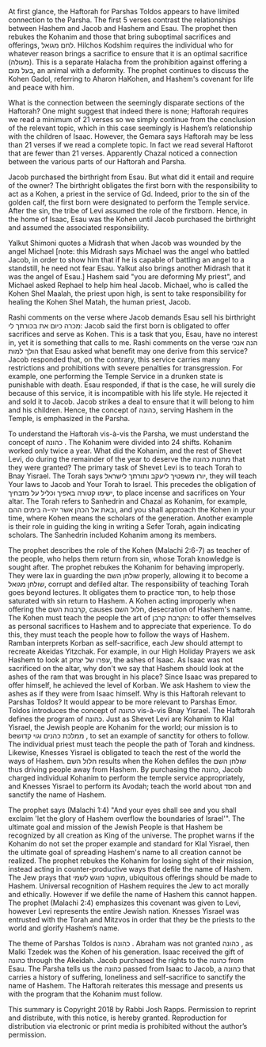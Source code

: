 At first glance, the Haftorah for Parshas Toldos appears to have limited connection to the Parsha. The first 5 verses contrast the relationships between Hashem and Jacob and Hashem and Esau. The prophet then rebukes the Kohanim and those that bring suboptimal sacrifices and offerings, לחם מגואל. Hilchos Kodshim requires the individual who for whatever reason brings a sacrifice to ensure that it is an optimal sacrifice (מעולה). This is a separate Halacha from the prohibition against offering a בעל מום, an animal with a deformity. The prophet continues to discuss the Kohen Gadol, referring to Aharon HaKohen, and Hashem's covenant for life and peace with him.

What is the connection between the seemingly disparate sections of the Haftorah? One might suggest that indeed there is none; Haftorah requires we read a minimum of 21 verses so we simply continue from the conclusion of the relevant topic, which in this case seemingly is Hashem’s relationship with the children of Isaac. However, the Gemara says Haftorah may be less than 21 verses if we read a complete topic. In fact we read several Haftorot that are fewer than 21 verses. Apparently Chazal noticed a connection between the various parts of our Haftorah and Parsha.

Jacob purchased the birthright from Esau. But what did it entail and require of the owner? The birthright obligates the first born with the responsibility to act as a Kohen, a priest in the service of Gd. Indeed, prior to the sin of the golden calf, the first born were designated to perform the Temple service. After the sin, the tribe of Levi assumed the role of the firstborn. Hence, in the home of Isaac, Esau was the Kohen until Jacob purchased the birthright and assumed the associated responsibility. 

Yalkut Shimoni quotes a Midrash that when Jacob was wounded by the angel Michael [note: this Midrash says Michael was the angel who battled Jacob, in order to show him that if he is capable of battling an angel to a standstill, he need not fear Esau. Yalkut also brings another Midrash that it was the angel of Esau.] Hashem said "you are deforming My priest", and Michael asked Rephael to help him heal Jacob. Michael, who is called the Kohen Shel Maalah, the priest upon high, is sent to take responsibility for healing the Kohen Shel Matah, the human priest, Jacob. 

Rashi comments on the verse where Jacob demands Esau sell his birthright מכרה כיום את בכורתך לי: Jacob said the first born is obligated to offer sacrifices and serve as Kohen. This is a task that you, Esau, have no interest in, yet it is something that calls to me. Rashi comments on the verse הנה אנכי הולך למות that Esau asked what benefit may one derive from this service? Jacob responded that, on the contrary, this service carries many restrictions and prohibitions with severe penalties for transgression. For example, one performing the Temple Service in a drunken state is punishable with death. Esau responded, if that is the case, he will surely die because of this service, it is incompatible with his life style. He rejected it and sold it to Jacob. Jacob strikes a deal to ensure that it will belong to him and his children. Hence, the concept of כהונה, serving Hashem in the Temple, is emphasized in the Parsha. 

To understand the Haftorah vis-à-vis the Parsha, we must understand the concept of כהונה . The Kohanim were divided into 24 shifts. Kohanim worked only twice a year. What did the Kohanim, and the rest of Shevet Levi, do during the remainder of the year to deserve the מתנות כהונה that they were granted? The primary task of Shevet Levi is to teach Torah to Bnay Yisrael. The Torah says יורו משפטיך ליעקב ותורתך לישראל, they will teach Your laws to Jacob and Your Torah to Israel. This precedes the obligation of ישימו קטורה באפיך וכליל על מזבחיך, to place incense and sacrifices on Your altar. The Torah refers to Sanhedrin and Chazal as Kohanim, for example, ובאת אל הכהן אשר יהי-ה בימים ההם, and you shall approach the Kohen in your time, where Kohen means the scholars of the generation. Another example is their role in guiding the king in writing a Sefer Torah, again indicating scholars. The Sanhedrin included Kohanim among its members. 

The prophet describes the role of the Kohen (Malachi 2:6-7) as teacher of the people, who helps them return from sin, whose Torah knowledge is sought after. The prophet rebukes the Kohanim for behaving improperly. They were lax in guarding the שולחן השם properly, allowing it to become a שולחן מגואל, corrupt and defiled altar. The responsibility of teaching Torah goes beyond lectures. It obligates them to practice חסד, to help those saturated with sin return to Hashem. A Kohen acting improperly when offering the קרבנות השם, causes חלול השם, desecration of Hashem's name. The Kohen must teach the people the art of הקרבת קרבן: to offer themselves as personal sacrifices to Hashem and to appreciate that experience. To do this, they must teach the people how to follow the ways of Hashem. Ramban interprets Korban as self-sacrifice, each Jew should attempt to recreate Akeidas Yitzchak. For example, in our High Holiday Prayers we ask Hashem to look at עפרו של יצחק, the ashes of Isaac. As Isaac was not sacrificed on the altar, why don't we say that Hashem should look at the ashes of the ram that was brought in his place? Since Isaac was prepared to offer himself, he achieved the level of Korban. We ask Hashem to view the ashes as if they were from Isaac himself. 
Why is this Haftorah relevant to Parshas Toldos? It would appear to be more relevant to Parshas Emor. Toldos introduces the concept of כהונה  vis-à-vis Bnay Yisrael. The Haftorah defines the program of כהונה. Just as Shevet Levi are Kohanim to Klal Yisrael, the Jewish people are Kohanim for the world; our mission is to beממלכת כהנים וגוי קדוש , to set an example of sanctity for others to follow. The individual priest must teach the people the path of Torah and kindness. Likewise, Knesses Yisrael is obligated to teach the rest of the world the ways of Hashem. חלול השם results when the Kohen defiles the שולחן השם thus driving people away from Hashem. By purchasing the כהונה, Jacob charged individual Kohanim to perform the temple service appropriately, and Knesses Yisrael to perform its Avodah; teach the world about חסד and sanctify the name of Hashem.

The prophet says (Malachi 1:4) "And your eyes shall see and you shall exclaim 'let the glory of Hashem overflow the boundaries of Israel'". The ultimate goal and mission of the Jewish People is that Hashem be recognized by all creation as King of the universe. The prophet warns if the Kohanim do not set the proper example and standard for Klal Yisrael, then the ultimate goal of spreading Hashem's name to all creation cannot be realized. The prophet rebukes the Kohanim for losing sight of their mission, instead acting in counter-productive ways that defile the name of Hashem. The Jew prays that מוקטר מוגש לשמי, ubiquitous offerings should be made to Hashem. Universal recognition of Hashem requires the Jew to act morally and ethically. However if we defile the name of Hashem this cannot happen. The prophet (Malachi 2:4) emphasizes this covenant was given to Levi, however Levi represents the entire Jewish nation. Knesses Yisrael was entrusted with the Torah and Mitzvos in order that they be the priests to the world and glorify Hashem’s name.

The theme of Parshas Toldos is כהונה . Abraham was not granted כהונה , as Malki Tzedek was the Kohen of his generation. Isaac received the gift of כהונה  through the Akeidah. Jacob purchased the rights to the כהונה from Esau. The Parsha tells us the כהונה  passed from Isaac to Jacob, a כהונה  that carries a history of suffering, loneliness and self-sacrifice to sanctify the name of Hashem. The Haftorah reiterates this message and presents us with the program that the Kohanim must follow.

This summary is Copyright 2018 by Rabbi Josh Rapps. Permission to reprint and distribute, with this notice, is hereby granted. Reproduction for distribution via electronic or print media is prohibited without the author’s permission.

